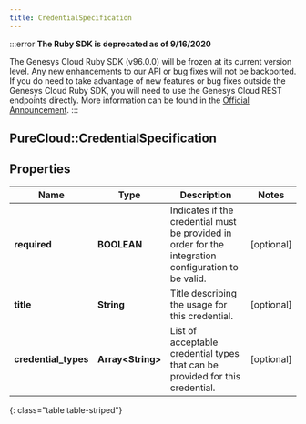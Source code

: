 ```yaml
---
title: CredentialSpecification
---
```


:::error
**The Ruby SDK is deprecated as of 9/16/2020**

The Genesys Cloud Ruby SDK (v96.0.0) will be frozen at its current version level. Any new enhancements to our API or bug fixes will not be backported. If you do need to take advantage of new features or bug fixes outside the Genesys Cloud Ruby SDK, you will need to use the Genesys Cloud REST endpoints directly. More information can be found in the [Official Announcement](https://developer.mypurecloud.com/forum/t/announcement-genesys-cloud-ruby-sdk-end-of-life/8850).
:::


## PureCloud::CredentialSpecification

## Properties

|Name | Type | Description | Notes|
|------------ | ------------- | ------------- | -------------|
| **required** | **BOOLEAN** | Indicates if the credential must be provided in order for the integration configuration to be valid. | [optional] |
| **title** | **String** | Title describing the usage for this credential. | [optional] |
| **credential_types** | **Array&lt;String&gt;** | List of acceptable credential types that can be provided for this credential. | [optional] |
{: class="table table-striped"}


